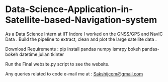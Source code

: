 # Data-Science-Application-in-Satellite-based-Navigation-system
As a Data Science Intern at IIT Indore I worked on the GNSS/GPS and NavIC Data . Build the pipeline to extract, clean and plot the large satellite data .

Download Requirements : 
pip install 
pandas
numpy
ismrpy
bokeh
pandas-bokeh
datetime
julian
tkinter

Run the Final website.py script to see the website.

Any queries related to code e-mail me at : Sakshijcom@gmail.com
